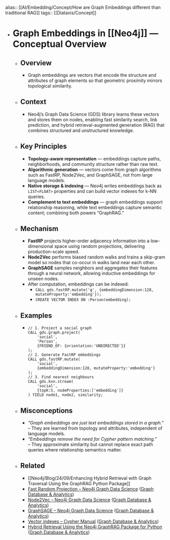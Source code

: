 alias:: [[AI/Embedding/Concept/How are Graph Embeddings different than traditional RAG]]
tags:: [[Diataxis/Concept]]

- # Graph Embeddings in [[Neo4j]] — Conceptual Overview
	- ## Overview
		- Graph embeddings are vectors that encode the structure and attributes of graph elements so that geometric proximity mirrors topological similarity.
	- ## Context
		- Neo4j’s Graph Data Science (GDS) library learns these vectors and stores them on nodes, enabling fast similarity search, link prediction, and hybrid retrieval-augmented generation (RAG) that combines structured and unstructured knowledge.
	- ## Key Principles
		- **Topology-aware representation** — embeddings capture paths, neighborhoods, and community structure rather than raw text.
		- **Algorithmic generation** — vectors come from graph algorithms such as FastRP, Node2Vec, and GraphSAGE, not from large language models.
		- **Native storage & indexing** — Neo4j writes embeddings back as `LIST<FLOAT>` properties and can build vector indexes for k-NN queries.
		- **Complement to text embeddings** — graph embeddings support relationship reasoning, while text embeddings capture semantic content; combining both powers “GraphRAG.”
	- ## Mechanism
		- **FastRP** projects higher-order adjacency information into a low-dimensional space using random projections, delivering production-scale speed.
		- **Node2Vec** performs biased random walks and trains a skip-gram model so nodes that co-occur in walks land near each other.
		- **GraphSAGE** samples neighbors and aggregates their features through a neural network, allowing inductive embeddings for unseen nodes.
		- After computation, embeddings can be indexed:
			- `CALL gds.fastRP.mutate('g', {embeddingDimension:128, mutateProperty:'embedding'});`
			- `CREATE VECTOR INDEX ON :Person(embedding);`
	- ## Examples
		- ~~~cypher
		  // 1. Project a social graph
		  CALL gds.graph.project(
		      'social',
		      'Person',
		      {FRIEND_OF: {orientation:'UNDIRECTED'}}
		  );
		  // 2. Generate FastRP embeddings
		  CALL gds.fastRP.mutate(
		      'social',
		      {embeddingDimension:128, mutateProperty:'embedding'}
		  );
		  // 3. Find nearest neighbours
		  CALL gds.knn.stream(
		      'social',
		      {topK:5, nodeProperties:['embedding']}
		  ) YIELD node1, node2, similarity;
		  ~~~
	- ## Misconceptions
		- *“Graph embeddings are just text embeddings stored in a graph.”*  
		  – They are learned from topology and attributes, independent of language models.
		- *“Embeddings remove the need for Cypher pattern matching.”*  
		  – They approximate similarity but cannot replace exact path queries where relationship semantics matter.
	- ## Related
		- [[Neo4j/Blog/24/09/Enhancing Hybrid Retrieval with Graph Traversal Using the GraphRAG Python Package]]
		- [Fast Random Projection – Neo4j Graph Data Science](https://neo4j.com/docs/graph-data-science/current/machine-learning/node-embeddings/fastrp/) ([Graph Database & Analytics](https://neo4j.com/docs/graph-data-science/current/machine-learning/node-embeddings/fastrp/))
		- [Node2Vec – Neo4j Graph Data Science](https://neo4j.com/docs/graph-data-science/current/machine-learning/node-embeddings/node2vec/) ([Graph Database & Analytics](https://neo4j.com/docs/graph-data-science/current/machine-learning/node-embeddings/node2vec/))
		- [GraphSAGE – Neo4j Graph Data Science](https://neo4j.com/docs/graph-data-science/current/machine-learning/node-embeddings/graph-sage/) ([Graph Database & Analytics](https://neo4j.com/docs/graph-data-science/current/machine-learning/node-embeddings/graph-sage/))
		- [Vector indexes – Cypher Manual](https://neo4j.com/docs/cypher-manual/current/indexes/semantic-indexes/vector-indexes/) ([Graph Database & Analytics](https://neo4j.com/docs/cypher-manual/current/indexes/semantic-indexes/vector-indexes/))
		- [Hybrid Retrieval Using the Neo4j GraphRAG Package for Python](https://neo4j.com/blog/developer/hybrid-retrieval-graphrag-python-package/) ([Graph Database & Analytics](https://neo4j.com/blog/developer/hybrid-retrieval-graphrag-python-package/))